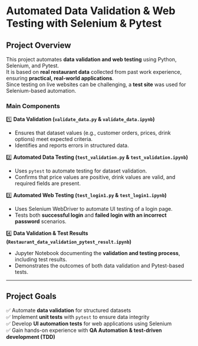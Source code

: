 # Automated Data Validation & Web Testing with Selenium & Pytest  

## Project Overview  
This project automates **data validation and web testing** using Python, Selenium, and Pytest.  
It is based on **real restaurant data** collected from past work experience, ensuring **practical, real-world applications**.  
Since testing on live websites can be challenging, a **test site** was used for Selenium-based automation.  

###  Main Components
1️⃣ **Data Validation (`validate_data.py` & `validate_data.ipynb`)**  
   - Ensures that dataset values (e.g., customer orders, prices, drink options) meet expected criteria.  
   - Identifies and reports errors in structured data.  

2️⃣ **Automated Data Testing (`test_validation.py` & `test_validation.ipynb`)**  
   - Uses `pytest` to automate testing for dataset validation.  
   - Confirms that price values are positive, drink values are valid, and required fields are present.  

3️⃣ **Automated Web Testing (`test_login1.py` & `test_login1.ipynb`)**  
   - Uses Selenium WebDriver to automate UI testing of a login page.  
   - Tests both **successful login** and **failed login with an incorrect password** scenarios.  

4️⃣ **Data Validation & Test Results (`Restaurant_data_validation_pytest_result.ipynb`)**  
   - Jupyter Notebook documenting the **validation and testing process**, including test results.  
   - Demonstrates the outcomes of both data validation and Pytest-based tests.  

---

##  Project Goals
✅ Automate **data validation** for structured datasets  
✅ Implement **unit tests** with `pytest` to ensure data integrity  
✅ Develop **UI automation tests** for web applications using Selenium  
✅ Gain hands-on experience with **QA Automation & test-driven development (TDD)**  




```python

```
